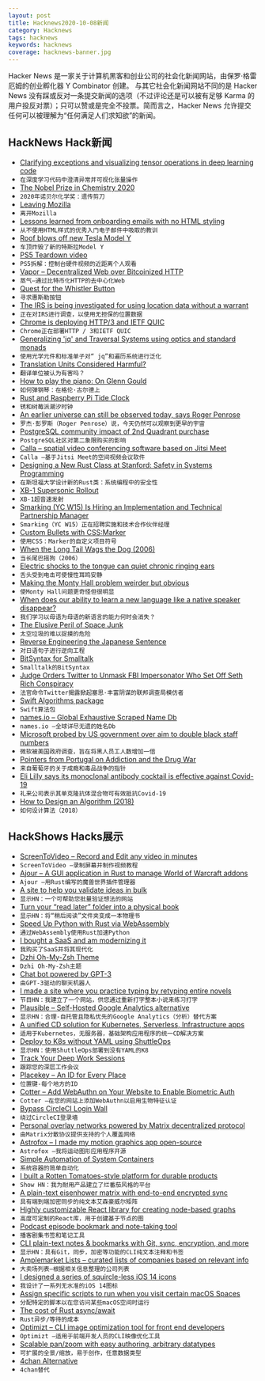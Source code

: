 ```yaml
---
layout: post
title: Hacknews2020-10-08新闻
category: Hacknews
tags: hacknews
keywords: hacknews
coverage: hacknews-banner.jpg
---
```


Hacker News 是一家关于计算机黑客和创业公司的社会化新闻网站，由保罗·格雷厄姆的创业孵化器 Y Combinator 创建。
与其它社会化新闻网站不同的是 Hacker News 没有踩或反对一条提交新闻的选项（不过评论还是可以被有足够 Karma 的用户投反对票）；只可以赞或是完全不投票。简而言之，Hacker News 允许提交任何可以被理解为“任何满足人们求知欲”的新闻。

## HackNews Hack新闻


- [Clarifying exceptions and visualizing tensor operations in deep learning code](https://explained.ai/tensor-sensor/index.html)
- `在深度学习代码中澄清异常并可视化张量操作`
- [The Nobel Prize in Chemistry 2020](https://www.nobelprize.org/prizes/chemistry/2020/press-release/)
- `2020年诺贝尔化学奖：遗传剪刀`
- [Leaving Mozilla](https://davidwalsh.name/leaving-mozilla)
- `离开Mozilla`
- [Lessons learned from onboarding emails with no HTML styling](https://blog.palabra.io/great-onboarding-plain-text)
- `从不使用HTML样式的优秀入门电子邮件中吸取的教训`
- [Roof blows off new Tesla Model Y](https://www.businessinsider.com/tesla-model-y-roof-fell-off-family-claims-quality-control-concern-2020-10)
- `车顶炸毁了新的特斯拉Model Y`
- [PS5 Teardown video](https://www.youtube.com/watch?v=CaAY-jAjm0w)
- `PS5拆解：控制台硬件视频的近距离个人观看`
- [Vapor – Decentralized Web over Bitcoinized HTTP](https://vapor.network/)
- `蒸气–通过比特币化HTTP的去中心化Web`
- [Quest for the Whistler Button](https://newscrewdriver.com/2020/10/06/quest-for-the-whistler-button/)
- `寻求惠斯勒按钮`
- [The IRS is being investigated for using location data without a warrant](https://www.vice.com/en/article/qj479d/irs-investigation-location-data-no-warrant-venntel)
- `正在对IRS进行调查，以使用无担保的位置数据`
- [Chrome is deploying HTTP/3 and IETF QUIC](https://blog.chromium.org/2020/10/chrome-is-deploying-http3-and-ietf-quic.html)
- `Chrome正在部署HTTP / 3和IETF QUIC`
- [Generalizing 'jq' and Traversal Systems using optics and standard monads](https://chrispenner.ca/posts/traversal-systems)
- `使用光学元件和标准单子对“ jq”和遍历系统进行泛化`
- [Translation Units Considered Harmful?](https://cor3ntin.github.io/posts/translation_units/)
- `翻译单位被认为有害吗？`
- [How to play the piano: On Glenn Gould](https://www.lrb.co.uk/the-paper/v14/n06/nicholas-spice/how-to-play-the-piano)
- `如何弹钢琴：在格伦·古尔德上`
- [Rust and Raspberry Pi Tide Clock](https://thefuntastic.com/blog/rust-tide-clock)
- `锈和树莓派潮汐时钟`
- [An earlier universe can still be observed today, says Roger Penrose](https://news.yahoo.com/earlier-universe-existed-big-bang-174323840.html)
- `罗杰·彭罗斯（Roger Penrose）说，今天仍然可以观察到更早的宇宙`
- [PostgreSQL community impact of 2nd Quadrant purchase](https://momjian.us/main/blogs/pgblog/2020.html#October_7_2020)
- `PostgreSQL社区对第二象限购买的影响`
- [Calla – spatial video conferencing software based on Jitsi Meet](https://github.com/capnmidnight/Calla)
- `Calla –基于Jitsi Meet的空间视频会议软件`
- [Designing a New Rust Class at Stanford: Safety in Systems Programming](https://reberhardt.com/blog/2020/10/05/designing-a-new-class-at-stanford-safety-in-systems-programming.html)
- `在斯坦福大学设计新的Rust类：系统编程中的安全性`
- [XB-1 Supersonic Rollout](https://boomsupersonic.com/xb-1)
- `XB-1超音速发射`
- [Smarking (YC W15) Is Hiring an Implementation and Technical Partnership Manager](https://jobs.lever.co/smarking/237fb34f-8fd1-431e-b631-1374fb73bfd6)
- `Smarking（YC W15）正在招聘实施和技术合作伙伴经理`
- [Custom Bullets with CSS:Marker](https://web.dev/css-marker-pseudo-element/)
- `使用CSS：Marker的自定义项目符号`
- [When the Long Tail Wags the Dog (2006)](http://www.bricklin.com/tailwagsdog.htm)
- `当长尾巴摇狗（2006）`
- [Electric shocks to the tongue can quiet chronic ringing ears](https://www.sciencemag.org/news/2020/10/electric-shocks-tongue-can-quiet-chronic-ringing-ears)
- `舌头受到电击可使慢性耳鸣安静`
- [Making the Monty Hall problem weirder but obvious](https://dyno-might.github.io/2020/09/17/making-the-monty-hall-problem-weirder-but-obvious/)
- `使Monty Hall问题更奇怪但很明显`
- [When does our ability to learn a new language like a native speaker disappear?](https://www.scientificamerican.com/article/at-what-age-does-our-ability-to-learn-a-new-language-like-a-native-speaker-disappear/)
- `我们学习以母语为母语的新语言的能力何时会消失？`
- [The Elusive Peril of Space Junk](https://www.newyorker.com/magazine/2020/09/28/the-elusive-peril-of-space-junk)
- `太空垃圾的难以捉摸的危险`
- [Reverse Engineering the Japanese Sentence](https://japanesecomplete.com/reverse-engineer/)
- `对日语句子进行逆向工程`
- [BitSyntax for Smalltalk](https://eighty-twenty.org/2020/10/07/bit-syntax-for-smalltalk)
- `Smalltalk的BitSyntax`
- [Judge Orders Twitter to Unmask FBI Impersonator Who Set Off Seth Rich Conspiracy](https://www.npr.org/2020/10/07/921285470/judge-orders-twitter-to-unmask-fbi-impersonator-who-set-off-seth-rich-conspiracy)
- `法官命令Twitter揭露掀起塞思·丰富阴谋的联邦调查局模仿者`
- [Swift Algorithms package](https://swift.org/blog/swift-algorithms/)
- `Swift算法包`
- [names.io – Global Exhaustive Scraped Name Db](https://github.com/Debdut/names.io#readme)
- `names.io –全球详尽无遗的姓名Db`
- [Microsoft probed by US government over aim to double black staff numbers](https://www.bbc.com/news/technology-54449164)
- `微软被美国政府调查，旨在将黑人员工人数增加一倍`
- [Pointers from Portugal on Addiction and the Drug War](https://www.nytimes.com/2020/10/05/upshot/portugal-drug-legalization-treatment.html)
- `来自葡萄牙的关于成瘾和毒品战争的指针`
- [Eli Lilly says its monoclonal antibody cocktail is effective against Covid-19](https://www.statnews.com/2020/10/07/eli-lilly-monoclonal-antibody-cocktail-covid-19/)
- `礼来公司表示其单克隆抗体混合物可有效抵抗Covid-19`
- [How to Design an Algorithm (2018)](https://www.adamconrad.dev/blog/how-to-design-an-algorithm/)
- `如何设计算法（2018）`


## HackShows Hacks展示

- [ ScreenToVideo – Record and Edit any video in minutes](https://screentovideo.com)
- `ScreenToVideo –录制屏幕并制作视频教程`
- [ Ajour – A GUI application in Rust to manage World of Warcraft addons](https://github.com/casperstorm/ajour)
- `Ajour –用Rust编写的魔兽世界插件管理器`
- [ A site to help you validate ideas in bulk](item?id=24689091)
- `显示HN：一个可帮助您批量验证想法的网站`
- [ Turn your “read later” folder into a physical book](item?id=24690310)
- `显示HN：将“稍后阅读”文件夹变成一本物理书`
- [ Speed Up Python with Rust via WebAssembly](https://github.com/savarin/bridge)
- `通过WebAssembly使用Rust加速Python`
- [ I bought a SaaS and am modernizing it](https://nathan.stitt.org/myclientspot/purchasing-myclientspot/)
- `我购买了SaaS并将其现代化`
- [ Dzhi Oh-My-Zsh Theme](https://github.com/pentago/dzhi-zsh-theme)
- `Dzhi Oh-My-Zsh主题`
- [ Chat bot powered by GPT-3](https://blog.quickchat.ai/post/knowledge-base-chat-bot/)
- `由GPT-3驱动的聊天机器人`
- [ I made a site where you practice typing by retyping entire novels](http://typelit.io)
- `节目HN：我建立了一个网站，供您通过重新打字整本小说来练习打字`
- [ Plausible – Self-Hosted Google Analytics alternative](https://plausible.io/self-hosted-web-analytics)
- `显示HN：合理-自托管且隐私优先的Google Analytics（分析）替代方案`
- [ A unified CD solution for Kubernetes, Serverless, Infrastructure apps](https://pipecd.dev/blog/2020/10/06/announcing-pipecd/)
- `适用于Kubernetes，无服务器，基础架构应用程序的统一CD解决方案`
- [ Deploy to K8s without YAML using ShuttleOps](https://go.shuttleops.io/no-code-docker-kubernetes)
- `显示HN：使用ShuttleOps部署到没有YAML的K8`
- [ Track Your Deep Work Sessions](http://trywinston.com)
- `跟踪您的深层工作会议`
- [ Placekey – An ID for Every Place](item?id=24699623)
- `位置键-每个地方的ID`
- [ Cotter – Add WebAuthn on Your Website to Enable Biometric Auth](https://docs.cotter.app/sdk-reference/web/sign-in-with-webauthn)
- `Cotter –在您的网站上添加WebAuthn以启用生物特征认证`
- [ Bypass CircleCI Login Wall](https://addons.mozilla.org/en-GB/developers/addon/prevent-circleci-login-wall/)
- `绕过CircleCI登录墙`
- [ Personal overlay networks powered by Matrix decentralized protocol](https://noteworthy.tech/overview/)
- `由Matrix分散协议提供支持的个人覆盖网络`
- [ Astrofox – I made my motion graphics app open-source](https://github.com/astrofox-io/astrofox)
- `Astrofox –我将运动图形应用程序开源`
- [ Simple Automation of System Containers](https://github.com/bravetools/bravetools/)
- `系统容器的简单自动化`
- [ I built a Rotten Tomatoes-style platform for durable products](https://www.buyforlifeproducts.com/)
- `Show HN：我为耐用产品建立了烂番茄风格的平台`
- [ A plain-text eisenhower matrix with end-to-end encrypted sync](https://slymax.com/eisenhower)
- `具有端到端加密同步的纯文本艾森豪威尔矩阵`
- [ Highly customizable React library for creating node-based graphs](https://github.com/wbkd/react-flow)
- `高度可定制的React库，用于创建基于节点的图`
- [ Podcast episode bookmark and note-taking tool](https://www.podcastmarks.com/?ref=hackernews)
- `播客剧集书签和笔记工具`
- [ CLI plain-text notes & bookmarks with Git, sync, encryption, and more](https://github.com/xwmx/nb)
- `显示HN：具有Git，同步，加密等功能的CLI纯文本注释和书签`
- [ Amplemarket Lists – curated lists of companies based on relevant info](http://lists.amplemarket.com)
- `大卖场列表–根据相关信息整理的公司列表`
- [ I designed a series of squircle-less iOS 14 icons](https://tobias.so/icons)
- `我设计了一系列无水准的iOS 14图标`
- [ Assign specific scripts to run when you visit certain macOS Spaces](https://spencerdailey.com/2020/10/06/how-to-assign-specific-scripts-to-run-when-you-visit-certain-mac-spaces-%f0%9f%96%a5-%f0%9f%8e%af/)
- `分配特定的脚本以在您访问某些macOS空间时运行`
- [ The cost of Rust async/await](https://github.com/jkarneges/rust-async-bench)
- `Rust异步/等待的成本`
- [ Optimizt – CLI image optimization tool for front end developers](https://github.com/funbox/optimizt)
- `Optimizt –适用于前端开发人员的CLI映像优化工具`
- [ Scalable pan/zoom with easy authoring, arbitrary datatypes](item?id=24709551)
- `可扩展的全景/缩放，易于创作，任意数据类型`
- [ 4chan Alternative](https://chatcode.org/)
- `4chan替代`

